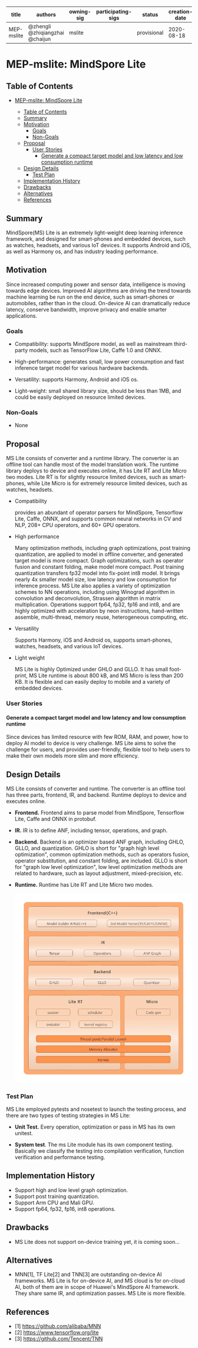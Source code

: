 
| title   | authors                          | owning-sig | participating-sigs | status      | creation-date | reviewers | approvers | stage | milestone     |
| ------- | -------------------------------- | ---------- | ------------------ | ----------- | ------------- | --------- | --------- | ----- | ------------- |
| MEP-mslite | @zhengli  @zhiqiangzhai @chaijun | mslite |  | provisional | 2020-08-18    |  | TBD       | beta  | beta : "v0.7" |

# MEP-mslite: MindSpore Lite

## Table of Contents

<!-- toc -->

- [MEP-mslite: MindSpore Lite](#mep-mindspore-lite)
  - [Table of Contents](#table-of-contents)
  - [Summary](#summary)
  - [Motivation](#motivation)
    - [Goals](#goals)
    - [Non-Goals](#non-goals)
  - [Proposal](#proposal)
    - [User Stories](#user-stories-optional)
      - [Generate a compact target model and low latency and low consumption runtime](#generate-a-compact-target-model-and-low-latency-and-low-consumption-runtime)
  - [Design Details](#design-details)
    - [Test Plan](#test-plan)
  - [Implementation History](#implementation-history)
  - [Drawbacks](#drawbacks)
  - [Alternatives](#alternatives)
  - [References](#references-optional)
  
  <!-- /toc -->
## Summary
MindSpore(MS) Lite is an extremely light-weight deep learning inference framework, 
and designed for smart-phones and embedded devices, such as watches, headsets, and various IoT devices. 
It supports Android and iOS, as well as Harmony os, and has industry leading performance. 
                                
## Motivation
Since increased computing power and sensor data, intelligence is moving towards edge devices. 
Improved AI algorithms are driving the trend towards machine learning be run on 
the end device, such as smart-phones or automobiles, rather than in the cloud.
On-device AI can dramatically reduce latency, conserve bandwidth, 
improve privacy and enable smarter applications. 

### Goals
- Compatibility: supports MindSpore model, as well as mainstream third-party models, such as TensorFlow Lite, Caffe 1.0 and ONNX.
- High-performance: 
generates small, low power consumption and fast inference target model for various hardware backends.

- Versatility: supports Harmony, Android and iOS os.
- Light-weight: small shared library size, should be less than 1MB, and could be easily deployed on 
resource limited devices. 

### Non-Goals
- None

## Proposal

MS Lite consists of converter and a runtime library.
The converter is an offline tool can handle most of the model translation work. 
The runtime library deploys to device and executes online, 
it has Lite RT and Lite Micro two modes.
Lite RT is for slightly resource limited devices, such as smart-phones, 
while Lite Micro is for extremely resource limited devices, such as watches, headsets. 

- Compatibility

    provides an abundant of operator parsers for MindSpore, Tensorflow Lite, Caffe, ONNX, 
    and supports common neural networks in CV and NLP, 208+ CPU operators, and 60+ GPU operators.
   
- High performance

    Many optimization methods, including graph optimizations, post training quantization,
    are applied to model in offline converter, and generated target model is more compact.
    Graph optimizations, such as operator fusion and constant folding, make model more compact.
    Post training quantization transfers fp32 model into fix-point int8 model. 
    It brings nearly 4x smaller model size, low latency and low consumption for inference process. 
    MS Lite also applies a variety of optimization schemes to NN operations, including using Winograd 
algorithm in convolution and deconvolution, Strassen algorithm in matrix multiplication.
Operations support fp64, fp32, fp16 and int8, and are highly optimized with acceleration by 
neon instructions, hand-written assemble, multi-thread, memory reuse, heterogeneous computing, etc.

- Versatility   

    Supports Harmony, iOS and Android os, supports smart-phones, watches, headsets, and various IoT devices.
   
- Light weight

    MS Lite is highly Optimized under GHLO and GLLO. It has small foot-print, 
    MS Lite runtime is about 800 kB, and MS Micro is less than 200 KB. 
    It is flexible and can easily deploy to mobile and a variety of embedded devices.     
### User Stories

#### Generate a compact target model and low latency and low consumption runtime

Since devices has limited resource with few ROM, RAM, and power, how to deploy AI model to 
device is very challenge. MS Lite aims to solve the challenge for users, and provides user-friendly, 
flexible tool to help users to make their own models more slim and more efficiency.
 
## Design Details

MS Lite consists of converter and runtime. 
The converter is an offline tool has three parts, frontend, IR, and backend.
Runtime deploys to device and executes online.

- **Frontend.** Frontend aims to parse model from MindSpore, Tensorflow Lite, Caffe and ONNX in protobuf. 
- **IR.** IR is to define ANF, including tensor, operations, and graph.
- **Backend.** Backend is an optimizer based ANF graph, including GHLO, GLLO, and quantization.
               GHLO is short for "graph high level optimization", common optimization methods, 
               such as operators fusion, operator substitution, and constant folding, are included. 
               GLLO is short for "graph low level optimization", low level optimization methods 
               are related to hardware, such as layout adjustment, mixed-precision, etc.
                
- **Runtime.** Runtime has Lite RT and Lite Micro two modes.
  
  <img src="./ms-lite-arch.jpg" style="zoom:80%" div align=center/>


### Test Plan

MS Lite employed pytests and nosetest to launch the testing process, 
and there are two types of testing strategies in MS Lite:

- **Unit Test.** Every operation, optimization or pass in MS has its own unitest. 

- **System test**. The ms Lite module has its own component testing. 
Basically we classify the testing into compilation verification, 
function verification and performance testing.

## Implementation History
- Support high and low level graph optimization.
- Support post training quantization.
- Support Arm CPU and Mali GPU. 
- Support fp64, fp32, fp16, int8 operations.

## Drawbacks
- MS Lite does not support on-device training yet, it is coming soon...

## Alternatives
- MNN[1], TF Lite[2] and TNN[3] are outstanding on-device AI frameworks. 
MS Lite is for on-device AI, and MS cloud is for on-cloud AI, 
both of them are in scope of Huawei's MindSpore AI framework. 
They share same IR, and optimization passes. MS Lite is more flexible. 

## References
- [1] https://github.com/alibaba/MNN 
- [2] https://www.tensorflow.org/lite
- [3] https://github.com/Tencent/TNN 
